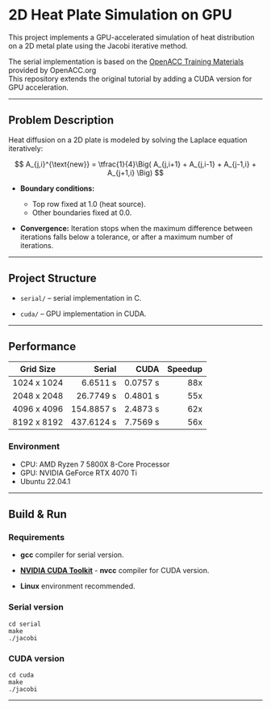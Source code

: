 # 2D Heat Plate Simulation on GPU

This project implements a GPU-accelerated simulation of heat distribution on a 2D metal plate using the Jacobi iterative method.

The serial implementation is based on the [OpenACC Training Materials](https://github.com/OpenACC/openacc-training-materials) provided by OpenACC.org  
This repository extends the original tutorial by adding a CUDA version for GPU acceleration.

---


## Problem Description

Heat diffusion on a 2D plate is modeled by solving the Laplace equation iteratively:

$$
A_{j,i}^{\text{new}} = \tfrac{1}{4}\Big( A_{j,i+1} + A_{j,i-1} + A_{j-1,i} + A_{j+1,i} \Big)
$$


- **Boundary conditions:**
    - Top row fixed at 1.0 (heat source).
    - Other boundaries fixed at 0.0.

- **Convergence:**
    Iteration stops when the maximum difference between iterations falls below a tolerance, or after a maximum number of iterations.

---

## Project Structure

- `serial/` – serial implementation in C.

- `cuda/` – GPU implementation in CUDA.

---

## Performance

|Grid Size  | Serial    | CUDA     | Speedup|
| ---       | ---:      | ---:     | ---:   |
|1024 x 1024|   6.6511 s| 0.0757 s | 88x    |
|2048 x 2048|  26.7749 s| 0.4801 s | 55x    |
|4096 x 4096| 154.8857 s| 2.4873 s | 62x    | 
|8192 x 8192| 437.6124 s| 7.7569 s | 56x    |

### Environment

- CPU: AMD Ryzen 7 5800X 8-Core Processor
- GPU: NVIDIA GeForce RTX 4070 Ti
- Ubuntu 22.04.1

---
## Build & Run

### Requirements

- **gcc** compiler for serial version.

- [**NVIDIA CUDA Toolkit**](https://developer.nvidia.com/cuda-toolkit) - **nvcc** compiler for CUDA version.

- **Linux** environment recommended.

### Serial version

```
cd serial
make
./jacobi

```

### CUDA version 

```
cd cuda
make
./jacobi
```
---
